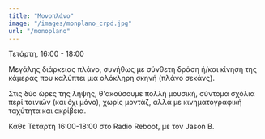 ```yaml
---
title: "Μονοπλάνο"
image: "/images/monplano_crpd.jpg"
url: "/monoplano"
---
```



Τετάρτη, 16:00 - 18:00

Μεγάλης διάρκειας πλάνο, συνήθως με σύνθετη δράση ή/και κίνηση της κάμερας που καλύπτει μια ολόκληρη σκηνή (πλάνο σεκάνς).


Στις δύο ώρες της λήψης, θ'ακούσουμε πολλή μουσική, σύντομα σχόλια περί ταινιών (και όχι μόνο), χωρίς μοντάζ, αλλά με κινηματογραφική ταχύτητα και ακρίβεια.

Κάθε Τετάρτη 16:00-18:00 στο Radio Reboot, με τον Jason B.
